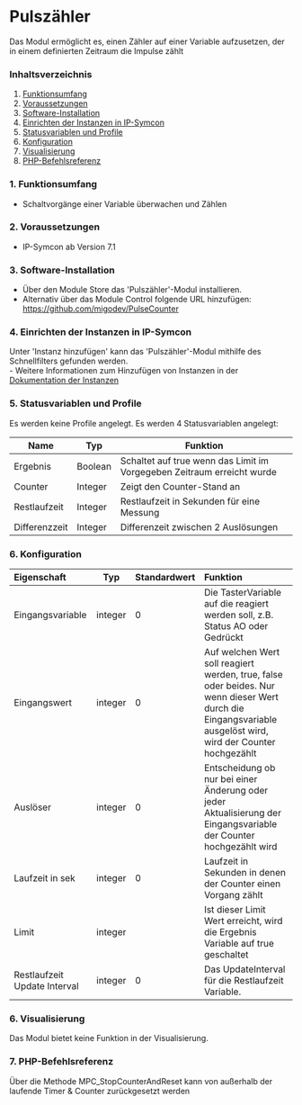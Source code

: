 # Pulszähler
Das Modul ermöglicht es, einen Zähler auf einer Variable aufzusetzen, der in einem definierten Zeitraum die Impulse zählt

### Inhaltsverzeichnis

1. [Funktionsumfang](#1-funktionsumfang)
2. [Voraussetzungen](#2-voraussetzungen)
3. [Software-Installation](#3-software-installation)
4. [Einrichten der Instanzen in IP-Symcon](#4-einrichten-der-instanzen-in-ip-symcon)
5. [Statusvariablen und Profile](#5-statusvariablen-und-profile)
6. [Konfiguration](#6-konfiguration)
7. [Visualisierung](#7-visualisierung)
8. [PHP-Befehlsreferenz](#8-php-befehlsreferenz)


### 1. Funktionsumfang

* Schaltvorgänge einer Variable überwachen und Zählen

### 2. Voraussetzungen

- IP-Symcon ab Version 7.1

### 3. Software-Installation

* Über den Module Store das 'Pulszähler'-Modul installieren.
* Alternativ über das Module Control folgende URL hinzufügen: https://github.com/migodev/PulseCounter

### 4. Einrichten der Instanzen in IP-Symcon

 Unter 'Instanz hinzufügen' kann das 'Pulszähler'-Modul mithilfe des Schnellfilters gefunden werden.  
	- Weitere Informationen zum Hinzufügen von Instanzen in der [Dokumentation der Instanzen](https://www.symcon.de/service/dokumentation/konzepte/instanzen/#Instanz_hinzufügen)

### 5. Statusvariablen und Profile

Es werden keine Profile angelegt.
Es werden 4 Statusvariablen angelegt:

Name                  | Typ					| Funktion
--------------------- | ------------------- | -------------------
Ergebnis 			  | Boolean				| Schaltet auf true wenn das Limit im Vorgegeben Zeitraum erreicht wurde
Counter				  | Integer				| Zeigt den Counter-Stand an
Restlaufzeit		  | Integer				| Restlaufzeit in Sekunden für eine Messung
Differenzzeit		  | Integer				| Differenzeit zwischen 2 Auslösungen

### 6. Konfiguration

| Eigenschaft                                           |   Typ   | Standardwert | Funktion                                                  |
|:------------------------------------------------------|:-------:|:-------------|:----------------------------------------------------------|
| Eingangsvariable                                      | integer | 0            | Die TasterVariable auf die reagiert werden soll, z.B. Status AO oder Gedrückt |
| Eingangswert                                      	| integer | 0            | Auf welchen Wert soll reagiert werden, true, false oder beides. Nur wenn dieser Wert durch die Eingangsvariable ausgelöst wird, wird der Counter hochgezählt |
| Auslöser		                                        | integer | 0            | Entscheidung ob nur bei einer Änderung oder jeder Aktualisierung der Eingangsvariable der Counter hochgezählt wird |
| Laufzeit in sek                                       | integer | 0            | Laufzeit in Sekunden in denen der Counter einen Vorgang zählt |
| Limit							                        | integer |              | Ist dieser Limit Wert erreicht, wird die Ergebnis Variable auf true geschaltet |
| Restlaufzeit Update Interval                          | integer | 0            | Das UpdateInterval für die Restlaufzeit Variable. |


### 6. Visualisierung

Das Modul bietet keine Funktion in der Visualisierung.

### 7. PHP-Befehlsreferenz

Über die Methode MPC_StopCounterAndReset kann von außerhalb der laufende Timer & Counter zurückgesetzt werden